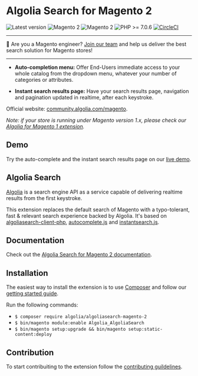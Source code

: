 Algolia Search for Magento 2
==================

![Latest version](https://img.shields.io/badge/latest-1.12.0-green.svg)
![Magento 2](https://img.shields.io/badge/Magento-%3E=2.2-blue.svg)
![Magento 2](https://img.shields.io/badge/Magento-%3C%202.3.2-blue.svg)
![PHP >= 7.0.6](https://img.shields.io/badge/PHP-%3E=7.0-green.svg)
[![CircleCI](https://circleci.com/gh/algolia/algoliasearch-magento-2/tree/master.svg?style=svg)](https://circleci.com/gh/algolia/algoliasearch-magento-2/tree/master)

-------

🔎 Are you a Magento engineer? [Join our team](https://www.algolia.com/careers#!?j=eed58660-f684-436d-a2ff-e9947d2b65a2) and help us deliver the best search solution for Magento stores!

-------

- **Auto-completion menu:** Offer End-Users immediate access to your whole catalog from the dropdown menu, whatever your number of categories or attributes.

- **Instant search results page:** Have your search results page, navigation and pagination updated in realtime, after each keystroke.

Official website: [community.algolia.com/magento](https://community.algolia.com/magento).

*Note: if your store is running under Magento version 1.x, please check our [Algolia for Magento 1 extension](https://github.com/algolia/algoliasearch-magento).*

Demo
--------------

Try the auto-complete and the instant search results page on our [live demo](https://magento2.algolia.com). 

Algolia Search
--------------

[Algolia](http://www.algolia.com) is a search engine API as a service capable of delivering realtime results from the first keystroke.

This extension replaces the default search of Magento with a typo-tolerant, fast & relevant search experience backed by Algolia. It's based on [algoliasearch-client-php](https://github.com/algolia/algoliasearch-client-php), [autocomplete.js](https://github.com/algolia/autocomplete.js) and [instantsearch.js](https://github.com/algolia/instantsearch.js).

<!-- 
The extension officially supports only 2.0.X versions of Magento. 
It's possible to use it for versions >= 2.1.0, but some unexpected issues might appear. When you experience that, please [open an issue](https://github.com/algolia/algoliasearch-magento-2/issues/new).
-->

Documentation
--------------

Check out the [Algolia Search for Magento 2 documentation](https://www.algolia.com/doc/integration/magento-2/getting-started/quick-start/).


Installation
------------

The easiest way to install the extension is to use [Composer](https://getcomposer.org/) and follow our [getting started guide](https://www.algolia.com/doc/integration/magento-2/getting-started/quick-start/).

Run the following commands:

- ```$ composer require algolia/algoliasearch-magento-2```
- ```$ bin/magento module:enable Algolia_AlgoliaSearch```
- ```$ bin/magento setup:upgrade && bin/magento setup:static-content:deploy```

Contribution
------------

To start contribuiting to the extension follow the [contributing guildelines](.github/CONTRIBUTING.md).
